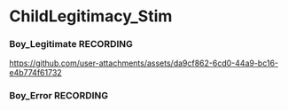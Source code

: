 # ChildLegitimacy_Stim 

### Boy_Legitimate RECORDING 
https://github.com/user-attachments/assets/da9cf862-6cd0-44a9-bc16-e4b774f61732

### Boy_Error RECORDING

